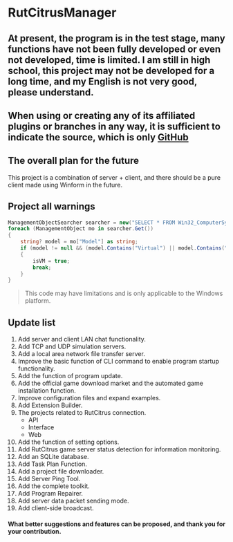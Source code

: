 # RutCitrusManager
## At present, the program is in the test stage, many functions have not been fully developed or even not developed, time is limited. I am still in high school, this project may not be developed for a long time, and my English is not very good, please understand.

## When using or creating any of its affiliated plugins or branches in any way, it is sufficient to indicate the source, which is only [GitHub](https://github.com/psoloi/RutCitrusManager)

## The overall plan for the future
This project is a combination of server + client, and there should be a pure client made using Winform in the future.

## Project all warnings
```csharp
ManagementObjectSearcher searcher = new("SELECT * FROM Win32_ComputerSystem");
foreach (ManagementObject mo in searcher.Get())
{
    string? model = mo["Model"] as string;
    if (model != null && (model.Contains("Virtual") || model.Contains("VMware") || model.Contains("Xen") || model.Contains("KVM") || model.Contains("Hyper")))
    {
        isVM = true;
        break;
    }
}
```
> This code may have limitations and is only applicable to the Windows platform.

## Update list
1. Add server and client LAN chat functionality.
2. Add TCP and UDP simulation servers.
3. Add a local area network file transfer server.
4. Improve the basic function of CLI command to enable program startup functionality.
5. Add the function of program update.
6. Add the official game download market and the automated game installation function.
7. Improve configuration files and expand examples.
8. Add Extension Builder.
9. The projects related to RutCitrus connection.
    - API
    - Interface
    - Web
10. Add the function of setting options.
11. Add RutCitrus game server status detection for information monitoring.
12. Add an SQLite database.
13. Add Task Plan Function.
14. Add a project file downloader.
15. Add Server Ping Tool.
16. Add the complete toolkit.
17. Add Program Repairer.
18. Add server data packet sending mode.
19. Add client-side broadcast.


#### What better suggestions and features can be proposed, and thank you for your contribution.
